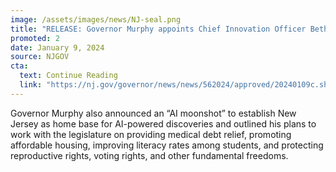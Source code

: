 ```yaml
---
image: /assets/images/news/NJ-seal.png
title: "RELEASE: Governor Murphy appoints Chief Innovation Officer Beth Noveck as Chief AI Strategist, announces new initiatives as part of State of the State Address"
promoted: 2
date: January 9, 2024
source: NJGOV
cta:
  text: Continue Reading
  link: "https://nj.gov/governor/news/news/562024/approved/20240109c.shtml"
---
```


Governor Murphy also announced an “AI moonshot” to establish New Jersey as home base for AI-powered discoveries and outlined his plans to work with the legislature on providing medical debt relief, promoting affordable housing, improving literacy rates among students, and protecting reproductive rights, voting rights, and other fundamental freedoms. 